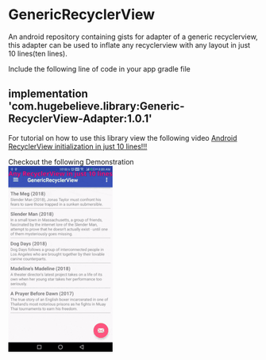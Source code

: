 # GenericRecyclerView
An android repository containing gists for adapter of a generic recyclerview, this adapter can be used to inflate any recyclerview with any layout in just 10 lines(ten lines).

Include the following line of code in your app gradle file
## implementation 'com.hugebelieve.library:Generic-RecyclerView-Adapter:1.0.1'

For tutorial on how to use this library view the following video
[Android RecyclerView initialization in just 10 lines!!!](https://www.youtube.com/watch?v=FCnnbv3p26g&t)

Checkout the following Demonstration<br/>
![](showcase.gif)
